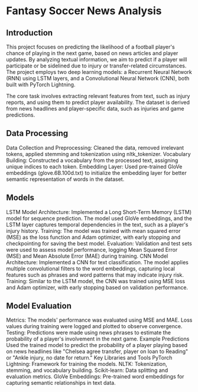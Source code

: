 
# Fantasy Soccer News Analysis
## Introduction
This project focuses on predicting the likelihood of a football player's chance of playing in the next game, based on news articles and player updates. By analyzing textual information, we aim to predict if a player will participate or be sidelined due to injury or transfer-related circumstances. The project employs two deep learning models: a Recurrent Neural Network (RNN) using LSTM layers, and a Convolutional Neural Network (CNN), both built with PyTorch Lightning.

The core task involves extracting relevant features from text, such as injury reports, and using them to predict player availability. The dataset is derived from news headlines and player-specific data, such as injuries and game predictions.

## Data Processing
Data Collection and Preprocessing: Cleaned the data, removed irrelevant tokens, applied stemming and tokenization using nltk_tokenizer.
Vocabulary Building: Constructed a vocabulary from the processed text, assigning unique indices to each token.
Embedding Layer: Used pre-trained GloVe embeddings (glove.6B.100d.txt) to initialize the embedding layer for better semantic representation of words in the dataset.
## Models
LSTM Model
Architecture: Implemented a Long Short-Term Memory (LSTM) model for sequence prediction. The model used GloVe embeddings, and the LSTM layer captures temporal dependencies in the text, such as a player's injury history.
Training: The model was trained with mean squared error (MSE) as the loss function and Adam optimizer, with early stopping and checkpointing for saving the best model.
Evaluation: Validation and test sets were used to assess model performance, logging Mean Squared Error (MSE) and Mean Absolute Error (MAE) during training.
CNN Model
Architecture: Implemented a CNN for text classification. The model applies multiple convolutional filters to the word embeddings, capturing local features such as phrases and word patterns that may indicate injury risk.
Training: Similar to the LSTM model, the CNN was trained using MSE loss and Adam optimizer, with early stopping based on validation performance.
## Model Evaluation
Metrics: The models' performance was evaluated using MSE and MAE. Loss values during training were logged and plotted to observe convergence.
Testing: Predictions were made using news phrases to estimate the probability of a player's involvement in the next game.
Example Predictions
Used the trained model to predict the probability of a player playing based on news headlines like "Chelsea agree transfer, player on loan to Reading" or "Ankle injury, no date for return."
Key Libraries and Tools
PyTorch Lightning: Framework for training the models.
NLTK: Tokenization, stemming, and vocabulary building.
Scikit-learn: Data splitting and evaluation metrics.
GloVe Embeddings: Pre-trained word embeddings for capturing semantic relationships in text data.
